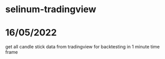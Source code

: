 # selinum-tradingview


# 16/05/2022
get all candle stick data from tradingview for backtesting in 1 minute time frame 